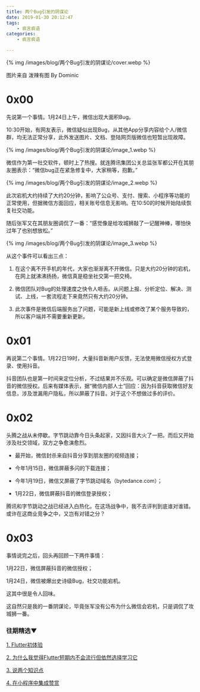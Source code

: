 ```yaml
---
title: 两个Bug引发的阴谋论
date: 2019-01-30 20:12:47
tags:
	- 疯言疯语
categories:
	- 疯言疯语

---
```


{% img /images/blog/两个Bug引发的阴谋论/cover.webp %}

图片来自 泼辣有图 By Dominic


# 0x00

先说第一个事情。1月24日上午，微信出现大面积Bug。

10:30开始，有网友表示，微信疑似出现Bug，从其他App分享内容给个人/微信群，均无法正常分享，此外发送图片、文档、登陆网页版微信也短暂出现故障。

<!--more-->

{% img /images/blog/两个Bug引发的阴谋论/image_1.webp %}

微信作为第一社交软件，顿时上了热搜。就连腾讯集团公关总监张军都公开在其朋友圈表示：“微信bug正在紧急修复中，大家稍等，抱歉。”

{% img /images/blog/两个Bug引发的阴谋论/image_2.webp %}

此次宕机大约持续了大约20分钟，影响了公众号、支付、搜索、小程序等功能的正常使用，但据微信方面回应，相关账号信息无影响。在10:50的时候开始陆续恢复社交功能。

随后张军又在其朋友圈调侃了一番：“感觉像是给攻城狮敲了一记醒神棒，哪怕快过年了也别想放松。”

{% img /images/blog/两个Bug引发的阴谋论/image_3.webp %}

从这个事件可以看出三点：

1. 在这个离不开手机的年代，大家也渐渐离不开微信。只是大约20分钟的宕机，在网上就沸沸扬扬，微信真是稳坐社交第一把交椅。

2. 微信团队对Bug的处理速度之快令人咂舌。从问题上报、分析定位、解决、测试、上线，一套流程走下来竟然只有大约20分钟。

3. 此次事件是微信后端服务出了问题，可能是新上线或修改了某个服务导致的，所以客户端并不需要重新更新。

# 0x01

再说第二个事情。1月22日19时，大量抖音新用户反馈，无法使用微信授权方式登录、使用抖音。

抖音团队也是第一时间来定位分析，不过结果并不乐观。可以确定是微信屏蔽了抖音的微信授权。后来有媒体表示，据“微信内部人士”回应：因为抖音获取微信好友信息，涉及泄漏用户隐私，所以屏蔽了抖音。对于这个不想做过多的评价。

# 0x02

头腾之战从未停歇。字节跳动靠今日头条起家，又因抖音大火了一把。而后又开始涉及社交领域，双方之争愈演愈烈。

* 最开始，微信封杀来自抖音分享到朋友圈的视频连接；

* 今年1月15日，微信屏蔽多闪的下载连接；

* 今年1月19日，微信又屏蔽了字节跳动域名（bytedance.com）；

* 1月22日，微信屏蔽抖音的微信登录授权；

腾讯和字节跳动之战已经进入白热化。在这场战争中，我不去评判到底谁对谁错。或许在这商业竞争之中，又岂有对错之分？

# 0x03

事情说完之后，回头再回顾一下两件事情：

1月22日，微信屏蔽抖音的微信授权；

1月24日，微信被爆出史诗级Bug，社交功能宕机。

这其中很是令人回味。

这自然只是我的一番阴谋论，毕竟张军没有公布为什么微信会宕机，只是调侃了攻城狮一番。


### 往期精选▼

[1. Flutter初体验](https://mp.weixin.qq.com/s?__biz=MzUxNjMzMzk3Ng==&mid=2247483824&idx=1&sn=7eb1136636058eef859cec833807f812&chksm=f9a84947cedfc051555c8ec9413cc16faacee32aee183dbb5c9b94c42c7cc8583177dd3b36cd&token=1073312084&lang=zh_CN#rd)

[2. 为什么我觉得Flutter短期内不会流行但依然选择学习它](https://mp.weixin.qq.com/s?__biz=MzUxNjMzMzk3Ng==&mid=2247483809&idx=1&sn=b07e91d707efed590e2e324120a7722b&chksm=f9a84956cedfc040a5381b73c4923af25dcb199a51a95008763cf98f6568d7ef576f790ac17a&token=1073312084&lang=zh_CN#rd)

[3. 说两个知识点](https://mp.weixin.qq.com/s?__biz=MzUxNjMzMzk3Ng==&mid=2247483809&idx=2&sn=2c01cd74ed6d6695d4477772af67f39a&chksm=f9a84956cedfc04019d5538990a0299f130dfbd09c62dc812f43f60c4b9f73036ebac72ec5ca&token=1073312084&lang=zh_CN#rd)

[4. 在小程序中集成赞赏](https://mp.weixin.qq.com/s?__biz=MzUxNjMzMzk3Ng==&mid=2247483780&idx=1&sn=643d282c7be6ae095106fca0651695c2&chksm=f9a84973cedfc065814ff0ad2668c49f89cd7340a72447e88116b219f12c3281643842c0a254&token=1073312084&lang=zh_CN#rd)







